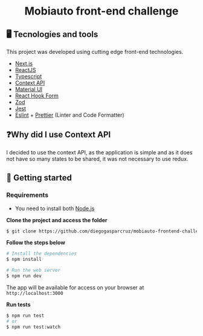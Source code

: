 <div align="center">
  <h1> Mobiauto front-end challenge </h1>
</div>

## 🖥 Tecnologies and tools

This project was developed using cutting edge front-end technologies.

- [Next.js](https://nextjs.org/)
- [ReactJS](https://reactjs.org/)
- [Typescript](https://www.typescriptlang.org/)
- [Context API](https://reactjs.org/docs/context.html)
- [Material UI](https://mui.com/material-ui/)
- [React Hook Form](https://react-hook-form.com/)
- [Zod](https://zod.dev/)
- [Jest](https://jestjs.io/pt-BR/)
- [Eslint](https://eslint.org/) + [Prettier](https://prettier.io/) (Linter and Code Formatter)

## ❓Why did I use Context API

I decided to use the context API, as the application is simple and as it does not have so many states to be shared, it was not necessary to use redux.

## 🚀 Getting started

### Requirements

- You need to install both [Node.js](https://nodejs.org/en/download/)

**Clone the project and access the folder**

```bash
$ git clone https://github.com/diegogasparcruz/mobiauto-frontend-challenge.git && cd mobiauto-frontend-challenge
```

**Follow the steps below**

```bash
# Install the dependencies
$ npm install

# Run the web server
$ npm run dev
```

The app will be available for access on your browser at `http://localhost:3000`

**Run tests**

```bash
$ npm run test
# or
$ npm run test:watch
```
